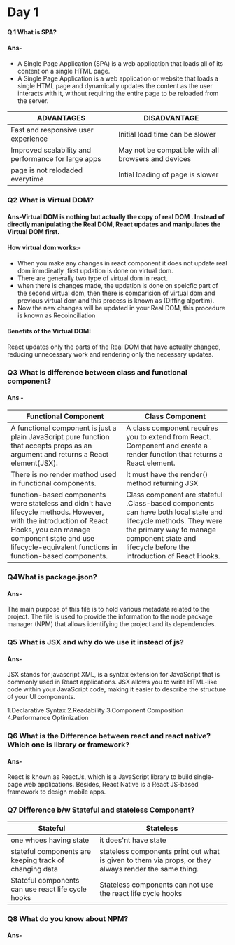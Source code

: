 # Day 1
#### Q.1 What is SPA?
#### Ans- 
<ul><li>A Single Page Application (SPA) is a web application that loads all of its content on a single HTML page.</li>
<li> A Single Page Application is a web application or website that loads a single HTML page and dynamically updates the content as the user interacts with it, without requiring the entire page to be reloaded from the server.</li></ul>

| ADVANTAGES | DISADVANTAGE |
|----|----|
|Fast and responsive user experience|Initial load time can be slower|
|Improved scalability and performance for large apps|May not be compatible with all browsers and devices|
|page is not relodaded everytime|Intial loading of page is slower|

### Q2 What is Virtual DOM?
#### Ans-Virtual DOM is nothing but actually the copy of real DOM . Instead of directly manipulating the Real DOM, React updates and manipulates the Virtual DOM first.
#### How virtual dom works:-
<ul>
<li>When you make any changes in react component it does not update real dom immdieatly ,first updation is done on virtual dom.</li>
<li>There are generally two type of virtual dom in react.</li>
<li>
when there is changes made, the updation is done on speicfic part of the  second virtual dom, then there is comparision of virtual dom and previous virtual dom and this process is known as (Diffing algortim).
</li>
<li>
Now the new changes will be updated in your Real DOM, this procedure is known as Recoinciliation 
</li>
</ul>

#### Benefits of the Virtual DOM:
React updates only the parts of the Real DOM that have actually changed, reducing unnecessary work and rendering only the necessary updates.
### Q3 What is difference between class and functional component?
#### Ans -
|Functional Component | Class Component|
|----|----|
|A functional component is just a plain JavaScript pure function that accepts props as an argument and returns a React element(JSX).|A class component requires you to extend from React. Component and create a render function that returns a React element.|
|There is no render method used in functional components.|It must have the render() method returning JSX |
|function-based components were stateless and didn't have lifecycle methods. However, with the introduction of React Hooks, you can manage component state and use lifecycle-equivalent functions in function-based components.|Class component are stateful .Class-based components can have both local state and lifecycle methods. They were the primary way to manage component state and lifecycle before the introduction of React Hooks.|

### Q4What is package.json?
#### Ans-
The main purpose of this file is to hold various metadata related to the project. The file is used to provide the information to the node package manager (NPM) that allows identifying the project and its dependencies.

### Q5 What is JSX and why do we use it instead of js?
#### Ans- 
JSX stands for javascript XML, is a syntax extension for JavaScript that is commonly used in React applications. JSX allows you to write HTML-like code within your JavaScript code, making it easier to describe the structure of your UI components.

1.Declarative Syntax
2.Readability
3.Component Composition
4.Performance Optimization

### Q6 What is the Difference between react and react native? Which one is library or framework?
#### Ans-
React is known as ReactJs, which is a JavaScript library to build single-page web applications. Besides, React Native is a React JS-based framework to design mobile apps.

### Q7 Difference b/w Stateful and stateless Component?
|Stateful|Stateless|
|----|----|
|one whoes having state|it does'nt have state|
|stateful components are keeping track of changing data|stateless components print out what is given to them via props, or they always render the same thing.|
Stateful components can use react life cycle hooks|Stateless components can not use the react life cycle hooks|

### Q8 What do you know about NPM?
#### Ans-






